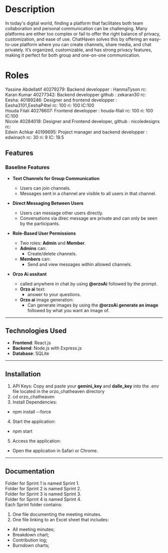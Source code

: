 # Description

In today's digital world, finding a platform that facilitates both team collaboration and personal communication can be challenging. Many platforms are either too complex or fail to offer the right balance of privacy, customization, and ease of use. ChatHaven solves this by offering an easy-to-use platform where you can create channels, share media, and chat privately. It’s organized, customizable, and has strong privacy features, making it perfect for both group and one-on-one communication.

# Roles

Yassine Abdellatif 40279279: Backend developper : HanmaTyson rc:
<br/>
Karan Kumar 40277342: Backend developper github : zekaran30 rc:
<br/>
Eesha: 40189246: Designer and frontend developper : Eesha3101,EeshaP4tel rc: 100 ri: 100 IC:100
<br/>
Houda Filali 40276607: Frontend developper : houda-filali rc: 100 ri: 100 IC:100
<br/>
Nicole 40284018: Designer and Frontend developer, github : nicoledesigns rc:
<br/>
Edwin Achkar 40199695: Project manager and backend developper : edwinach rc: 30 ri: 9 IC: 19.5
<br/>

## Features

### Baseline Features

-   **Text Channels for Group Communication**

    -   Users can join channels.
    -   Messages sent in a channel are visible to all users in that channel.

-   **Direct Messaging Between Users**

    -   Users can message other users directly.
    -   Conversations via direc message are private and can only be seen by the participants.

-   **Role-Based User Permissions**

    -   Two roles: **Admin** and **Member**.
    -   **Admins** can:
        -   Create/delete channels.
    -   **Members** can:
        -   Send and view messages within allowed channels.

-   **Orzo Ai assitant**
    -   called anywhere in chat by using **@orzoAi** followed by the prompt.
    -   **Orzo ai** text:
        -   answer to your questions.
    -   **Orzo ai** image generation:
        -   Can generate images by using the **@orzoAi generate an image** followed by what you want an image of.

---

## Technologies Used

-   **Frontend**: React.js
-   **Backend**: Node.js with Express.js
-   **Database**: SQLite

---

## Installation
1. API Keys: Copy and paste your **gemini_key** and **dalle_key** into the .env file located in the orzo_chatheaven directory
2. cd orzo_chatheaven
3. Install Dependencies:
- npm install --force
4. Start the application:
- npm start
5. Access the application:
- Open the application in Safari or Chrome.

---

## Documentation
Folder for Sprint 1 is named Sprint 1.<br/>
Folder for Sprint 2 is named Sprint 2.<br/>
Folder for Sprint 3 is named Sprint 3.<br/>
Folder for Sprint 4 is named Sprint 4.<br/>
Each Sprint folder contains:
1. One file documenting the meeting minutes.
2. One file linking to an Excel sheet that includes:<br/>
- All meeting minutes;<br/>
- Breakdown chart;<br/>
- Contribution log;<br/>
- Burndown charts;<br/>

